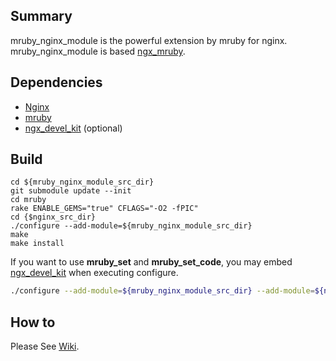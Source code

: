 ## Summary

mruby_nginx_module is the powerful extension by mruby for nginx.
mruby_nginx_module is based [ngx_mruby](https://github.com/matsumoto-r/ngx_mruby).

## Dependencies

  - [Nginx](http://nginx.org/)
  - [mruby](https://github.com/mruby/mruby)
  - [ngx_devel_kit](https://github.com/simpl/ngx_devel_kit) (optional)

## Build

    cd ${mruby_nginx_module_src_dir}
    git submodule update --init
    cd mruby
    rake ENABLE_GEMS="true" CFLAGS="-O2 -fPIC"
    cd {$nginx_src_dir}
    ./configure --add-module=${mruby_nginx_module_src_dir}
    make
    make install

If you want to use **mruby_set** and **mruby_set_code**, 
you may embed [ngx_devel_kit](https://github.com/simpl/ngx_devel_kit) when executing configure.

```zsh
./configure --add-module=${mruby_nginx_module_src_dir} --add-module=${ngx_devel_kit_src_dir}
```

## How to

Please See [Wiki](https://github.com/cubicdaiya/mruby_nginx_module/wiki).
